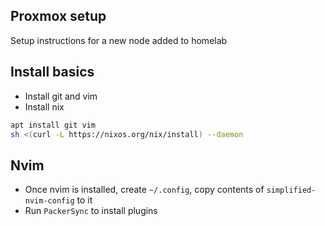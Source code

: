 ## Proxmox setup

Setup instructions for a new node added to homelab

## Install basics

- Install git and vim
- Install nix

```bash
apt install git vim
sh <(curl -L https://nixos.org/nix/install) --daemon
```

## Nvim

- Once nvim is installed, create `~/.config`, copy contents of `simplified-nvim-config` to it
- Run `PackerSync` to install plugins 

